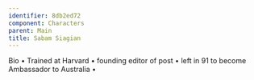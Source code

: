 ```yaml
---
identifier: 8db2ed72
component: Characters
parent: Main 
title: Sabam Siagian
---
```

Bio • Trained at Harvard • founding editor of post • left in 91 to
become Ambassador to Australia •
